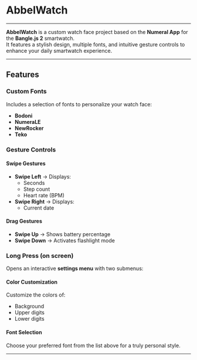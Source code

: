 #  AbbelWatch  
---

**AbbelWatch** is a custom watch face project based on the **Numeral App** for the **Bangle.js 2** smartwatch.  
It features a stylish design, multiple fonts, and intuitive gesture controls to enhance your daily smartwatch experience.

---

##  Features

###  Custom Fonts  
Includes a selection of fonts to personalize your watch face:
- **Bodoni**
- **NumeraLE**
- **NewRocker**
- **Teko**

###  Gesture Controls

#### Swipe Gestures
- **Swipe Left** → Displays:  
  - Seconds  
  - Step count  
  - Heart rate (BPM)  
- **Swipe Right** → Displays:  
  - Current date  

####  Drag Gestures
- **Swipe Up** → Shows battery percentage   
- **Swipe Down** → Activates flashlight mode   

###  Long Press (on screen)  
Opens an interactive **settings menu** with two submenus:

####  Color Customization  
Customize the colors of:
- Background  
- Upper digits  
- Lower digits  

####  Font Selection  
Choose your preferred font from the list above for a truly personal style.

---
